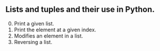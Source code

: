 Lists and tuples and their use in Python.
---
0. Print a given list.
1. Print the element at a given index.
2. Modifies an element in a list.
3. Reversing a list.

